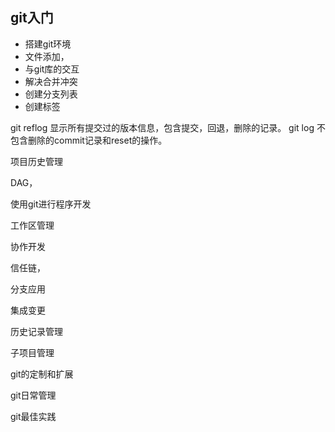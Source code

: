 
## git入门

+ 搭建git环境
+ 文件添加，
+ 与git库的交互
+ 解决合并冲突
+ 创建分支列表
+ 创建标签



git reflog 显示所有提交过的版本信息，包含提交，回退，删除的记录。
git log 不包含删除的commit记录和reset的操作。

项目历史管理

DAG， 

使用git进行程序开发



工作区管理

协作开发

信任链，

分支应用



集成变更



历史记录管理

子项目管理

git的定制和扩展

git日常管理

git最佳实践